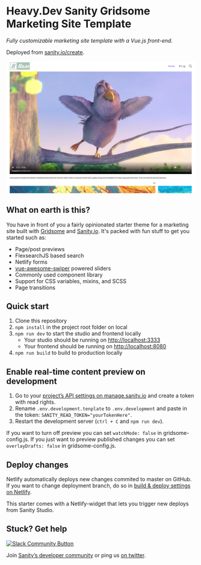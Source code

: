 # Heavy.Dev Sanity Gridsome Marketing Site Template

_Fully customizable marketing site template with a Vue.js front-end._

Deployed from [sanity.io/create](https://www.sanity.io/create/?template=sanity-io%2Fsanity-template-gridsome-marketing-site).

![The Sanity and Gridsome powered blog](https://github.com/zacklerner/sanity-template-gridsome-marketing-site/blob/master/assets/preview.png?raw=true)

## What on earth is this?

You have in front of you a fairly opinionated starter theme for a marketing site built with [Gridsome](https://gridsome.org) and [Sanity.io](https://www.sanity.io). It's packed with fun stuff to get you started such as:

- Page/post previews
- FlexsearchJS based search
- Netlify forms
- [vue-awesome-swiper](https://github.com/surmon-china/vue-awesome-swiper) powered sliders
- Commonly used component library
- Support for CSS variables, mixins, and SCSS
- Page transitions

## Quick start

1. Clone this repository
2. `npm install` in the project root folder on local
3. `npm run dev` to start the studio and frontend locally
   - Your studio should be running on [http://localhost:3333](http://localhost:3333)
   - Your frontend should be running on [http://localhost:8080](http://localhost:8080)
4. `npm run build` to build to production locally

## Enable real-time content preview on development

1. Go to your [project’s API settings on manage.sanity.io](https://manage.sanity.io/projects/4xbp7vhq/settings/api) and create a token with read rights.
2. Rename `.env.development.tenplate` to `.env.development` and paste in the token: `SANITY_READ_TOKEN="yourTokenHere"`.
3. Restart the development server (`ctrl + C` and `npm run dev`).

If you want to turn off preview you can set `watchMode: false` in gridsome-config.js. If you just want to preview published changes you can set `overlayDrafts: false` in gridsome-config.js.

## Deploy changes

Netlify automatically deploys new changes commited to master on GitHub. If you want to change deployment branch, do so in [build & deploy settings on Netlify](https://www.netlify.com/docs/continuous-deployment/#branches-deploys).

This starter comes with a Netlify-widget that lets you trigger new deploys from Sanity Studio.

## Stuck? Get help

[![Slack Community Button](https://slack.sanity.io/badge.svg)](https://slack.sanity.io/)

Join [Sanity’s developer community](https://slack.sanity.io) or ping us [on twitter](https://twitter.com/sanity_io).
